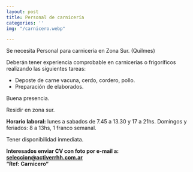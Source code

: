 ```yaml
---
layout: post
title: Personal de carnicería
categories: ''
img: "/carnicero.webp"

---
```

Se necesita Personal para carnicería en Zona Sur. (Quilmes)

Deberán tener experiencia comprobable en carnicerías o frigoríficos realizando las siguientes tareas:

* Deposte de carne vacuna, cerdo, cordero, pollo.
* Preparación de elaborados.

Buena presencia.

Residir en zona sur.

**Horario laboral:** lunes a sabados de 7.45 a 13.30 y 17 a 21hs. Domingos y feriados: 8 a 13hs, 1 franco semanal.

Tener disponibilidad inmediata.

**Interesados enviar CV con foto por e-mail a: seleccion@activerrhh.com.ar   
“Ref: Carnicero“**